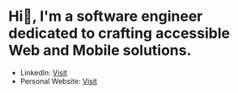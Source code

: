 # Hi👋, I'm a software engineer dedicated to crafting accessible Web and Mobile solutions.

- LinkedIn: [Visit](https://www.linkedin.com/in/kundwabruno/)
- Personal Website: [Visit](https://www.brunokundwa.com/)
